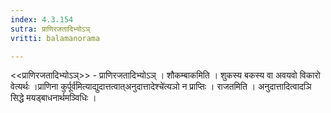```yaml
---
index: 4.3.154
sutra: प्राणिरजतादिभ्योऽञ्
vritti: balamanorama

---
```

<<प्राणिरजतादिभ्योऽञ्>> - प्राणिरजतादिभ्योऽञ् । शौकम्बाकमिति । शुकस्य बकस्य वा अवयवो विकारो वेत्यर्थः ।प्राणिना कुर्पूर्व॑मित्याद्युदात्तत्वात्अनुदात्तादेश्चे॑त्यञो न प्राप्तिः । राजतमिति । अनुदात्तादित्वादञि सिद्धे मयड्बाधनार्थमञ्विधिः । 